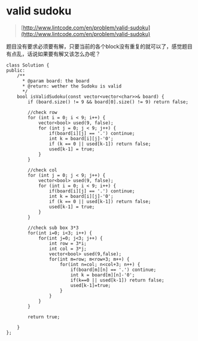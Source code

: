 # valid sudoku
>  [http://www.lintcode.com/en/problem/valid-sudoku](http://www.lintcode.com/en/problem/valid-sudoku)

题目没有要求必须要有解，只要当前的各个block没有重复的就可以了，感觉题目有点乱，话说如果要有解又该怎么办呢？


    class Solution {
    public:
        /**
          * @param board: the board
          * @return: wether the Sudoku is valid
          */
        bool isValidSudoku(const vector<vector<char>>& board) {
            if (board.size() != 9 && board[0].size() != 9) return false;

            //check row
            for (int i = 0; i < 9; i++) {
                vector<bool> used(9, false);
                for (int j = 0; j < 9; j++) {
                    if(board[i][j] == '.') continue;
                    int k = board[i][j]-'0';
                    if (k == 0 || used[k-1]) return false;
                    used[k-1] = true;
                }
            }

            //check col
            for (int j = 0; j < 9; j++) {
                vector<bool> used(9, false);
                for (int i = 0; i < 9; i++) {
                    if(board[i][j] == '.') continue;
                    int k = board[i][j]-'0';
                    if (k == 0 || used[k-1]) return false;
                    used[k-1] = true;
                }
            }

            //check sub box 3*3
            for(int i=0; i<3; i++) {
                for(int j=0; j<3; j++) {
                    int row = 3*i;
                    int col = 3*j;
                    vector<bool> used(9,false);
                    for(int m=row; m<row+3; m++) {
                        for(int n=col; n<col+3; n++) {
                            if(board[m][n] == '.') continue;
                            int k = board[m][n]-'0';
                            if(k==0 || used[k-1]) return false;
                            used[k-1]=true;
                        }
                    }
                }
            }

            return true;

        }
    };
